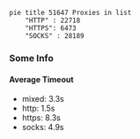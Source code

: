 
```mermaid
pie title 51647 Proxies in list
    "HTTP" : 22718
    "HTTPS": 6473
    "SOCKS" : 28189
```

### Some Info
#### Average Timeout

- mixed: 3.3s
- http: 1.5s
- https: 8.3s
- socks: 4.9s